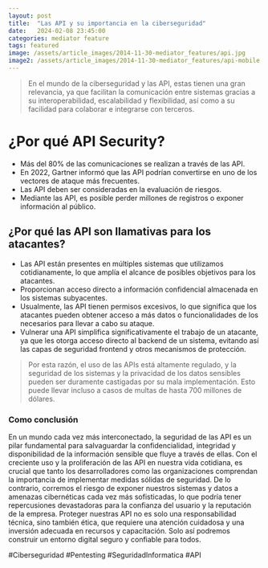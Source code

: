```yaml
---
layout: post
title:  "Las API y su importancia en la ciberseguridad"
date:   2024-02-08 23:45:00
categories: mediator feature
tags: featured
image: /assets/article_images/2014-11-30-mediator_features/api.jpg
image2: /assets/article_images/2014-11-30-mediator_features/api-mobile.jpg
---
```

>En el mundo de la ciberseguridad y las API, estas tienen una gran relevancia, ya que facilitan la comunicación entre sistemas gracias a su interoperabilidad, escalabilidad y flexibilidad, así como a su facilidad para colaborar e integrarse con terceros.

# ¿Por qué API Security?

- Más del 80% de las comunicaciones se realizan a través de las API.
- En 2022, Gartner informó que las API podrían convertirse en uno de los vectores de ataque más frecuentes.
- Las API deben ser consideradas en la evaluación de riesgos.
- Mediante las API, es posible perder millones de registros o exponer información al público.

## ¿Por qué las API son llamativas para los atacantes?

- Las API están presentes en múltiples sistemas que utilizamos cotidianamente, lo que amplía el alcance de posibles objetivos para los atacantes.
- Proporcionan acceso directo a información confidencial almacenada en los sistemas subyacentes.
- Usualmente, las API tienen permisos excesivos, lo que significa que los atacantes pueden obtener acceso a más datos o funcionalidades de los necesarios para llevar a cabo su ataque.
- Vulnerar una API simplifica significativamente el trabajo de un atacante, ya que les otorga acceso directo al backend de un sistema, evitando así las capas de seguridad frontend y otros mecanismos de protección.

>Por esta razón, el uso de las APIs está altamente regulado, y la seguridad de los sistemas y la privacidad de los datos sensibles pueden ser duramente castigadas por su mala implementación. Esto puede llevar incluso a casos de multas de hasta 700 millones de dólares.

### Como conclusión

En un mundo cada vez más interconectado, la seguridad de las API es un pilar fundamental para salvaguardar la confidencialidad, integridad y disponibilidad de la información sensible que fluye a través de ellas. Con el creciente uso y la proliferación de las API en nuestra vida cotidiana, es crucial que tanto los desarrolladores como las organizaciones comprendan la importancia de implementar medidas sólidas de seguridad. De lo contrario, corremos el riesgo de exponer nuestros sistemas y datos a amenazas cibernéticas cada vez más sofisticadas, lo que podría tener repercusiones devastadoras para la confianza del usuario y la reputación de la empresa. Proteger nuestras API no es solo una responsabilidad técnica, sino también ética, que requiere una atención cuidadosa y una inversión adecuada en recursos y capacitación. Solo así podremos construir un entorno digital seguro y confiable para todos.

#Ciberseguridad 
#Pentesting 
#SeguridadInformatica
#API